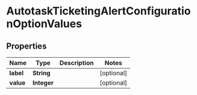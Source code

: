 # AutotaskTicketingAlertConfigurationOptionValues

## Properties
Name | Type | Description | Notes
------------ | ------------- | ------------- | -------------
**label** | **String** |  |  [optional]
**value** | **Integer** |  |  [optional]
